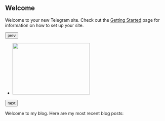 ## Welcome

Welcome to your new Telegram site.  Check out the [Getting Started](/getting_started) page
for information on how to set up your site.

<div>
    <head_place>
         <script src="/js/jcarousellite_1.0.1.js" type="text/javascript"></script>
    </head_place>
    <button class="prev">prev</button>
    <div class="carousel" id="pictures">
    <ul data-lift="group?by=carousel">
      <li data-post="item"><img data-post="img" height="167" width="250" src="#"></li>
    </ul>
    </div>
    <button class="next">next</button>
    <script type="text/javascript">
    $(function() {
    $("#pictures").jCarouselLite({
       btnNext: ".next",
        btnPrev: ".prev"
    });
});</script>
</div>

<span data-lift="if?extra_true=has_blog">Welcome to my blog.  Here are my most recent blog posts:</span>

<div data-lift="if?extra_true=has_blog">
      <div data-lift="blog.simple"></div>
</div>

[title: Home]: /